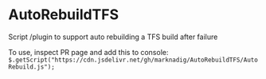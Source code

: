 # AutoRebuildTFS
Script /plugin to support auto rebuilding a TFS build after failure

To use, inspect PR page and add this to console:
`
$.getScript("https://cdn.jsdelivr.net/gh/marknadig/AutoRebuildTFS/AutoRebuild.js");
`

